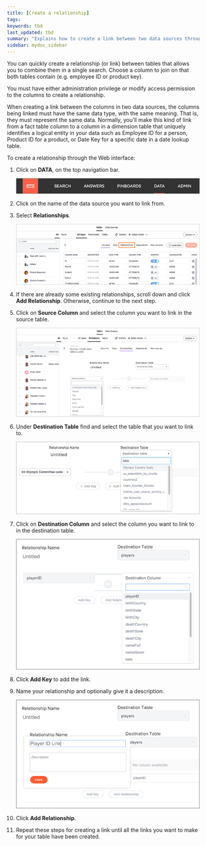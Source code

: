 ```yaml
---
title: [Create a relationship]
tags:
keywords: tbd
last_updated: tbd
summary: "Explains how to create a link between two data sources through a relationship."
sidebar: mydoc_sidebar
---
```

You can quickly create a relationship (or link) between tables that allows you to combine them in a single search. Choose a column to join on that both tables contain (e.g. employee ID or product key).

You must have either administration privilege or modify access permission to the columns to create a relationship.

When creating a link between the columns in two data sources, the columns being linked must have the same data type, with the same meaning. That is, they must represent the same data. Normally, you'll make this kind of link from a fact table column to a column in a dimension table that uniquely identifies a logical entity in your data such as Employee ID for a person, Product ID for a product, or Date Key for a specific date in a date lookup table.

To create a relationship through the Web interface:

1. Click on **DATA**, on the top navigation bar.

     ![](/pages/images/data_icon.png "Data")

2. Click on the name of the data source you want to link from.
3. Select **Relationships**.

     ![](/pages/images/select_relationships.png "Select Relationships")

4. If there are already some existing relationships, scroll down and click **Add Relationship**. Otherwise, continue to the next step.
5. Click on **Source Column** and select the column you want to link in the source table.

     ![](/pages/images/create_relationship_2.png "Select a Source Column")

6. Under **Destination Table** find and select the table that you want to link to.

     ![](/pages/images/create_relationship_3.png "Find and select a Destination Table")

7. Click on **Destination Column** and select the column you want to link to in the destination table.

     ![](/pages/images/create_relationship_4.png "Select the Destination Column")

8. Click **Add Key** to add the link.
9. Name your relationship and optionally give it a description.

     ![](/pages/images/create_relationship_5.png "Name the Relationship")

10.  Click **Add Relationship**.
11.  Repeat these steps for creating a link until all the links you want to make for your table have been created.
